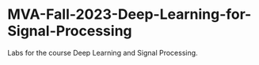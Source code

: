 # MVA-Fall-2023-Deep-Learning-for-Signal-Processing

Labs for the course Deep Learning and Signal Processing.

